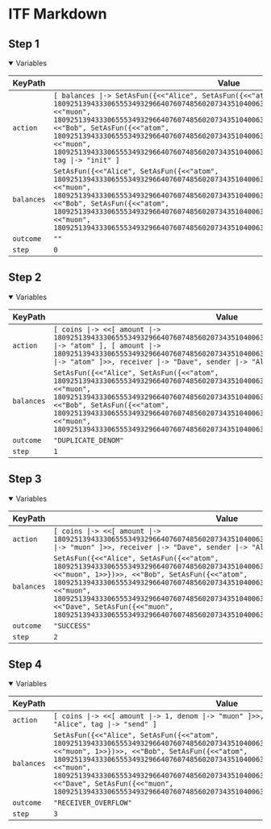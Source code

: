 # ITF Markdown

## Step 1

<details open>

<summary>Variables</summary>


|KeyPath|Value|
|-|-|
|`action`|`[ balances \|-> SetAsFun({<<"Alice", SetAsFun({<<"atom", 1809251394333065553493296640760748560207343510400633813116524750123642650623>>, <<"muon", 1809251394333065553493296640760748560207343510400633813116524750123642650623>>})>>, <<"Bob", SetAsFun({<<"atom", 1809251394333065553493296640760748560207343510400633813116524750123642650623>>, <<"muon", 1809251394333065553493296640760748560207343510400633813116524750123642650623>>})>>}), tag \|-> "init" ]`|
|`balances`|`SetAsFun({<<"Alice", SetAsFun({<<"atom", 1809251394333065553493296640760748560207343510400633813116524750123642650623>>, <<"muon", 1809251394333065553493296640760748560207343510400633813116524750123642650623>>})>>, <<"Bob", SetAsFun({<<"atom", 1809251394333065553493296640760748560207343510400633813116524750123642650623>>, <<"muon", 1809251394333065553493296640760748560207343510400633813116524750123642650623>>})>>})`|
|`outcome`|`""`|
|`step`|`0`|


</details>

## Step 2

<details open>

<summary>Variables</summary>


|KeyPath|Value|
|-|-|
|`action`|`[ coins \|-> <<[ amount \|-> 1809251394333065553493296640760748560207343510400633813116524750123642650625, denom \|-> "atom" ], [ amount \|-> 1809251394333065553493296640760748560207343510400633813116524750123642650624, denom \|-> "atom" ]>>, receiver \|-> "Dave", sender \|-> "Alice", tag \|-> "send" ]`|
|`balances`|`SetAsFun({<<"Alice", SetAsFun({<<"atom", 1809251394333065553493296640760748560207343510400633813116524750123642650623>>, <<"muon", 1809251394333065553493296640760748560207343510400633813116524750123642650623>>})>>, <<"Bob", SetAsFun({<<"atom", 1809251394333065553493296640760748560207343510400633813116524750123642650623>>, <<"muon", 1809251394333065553493296640760748560207343510400633813116524750123642650623>>})>>})`|
|`outcome`|`"DUPLICATE_DENOM"`|
|`step`|`1`|


</details>

## Step 3

<details open>

<summary>Variables</summary>


|KeyPath|Value|
|-|-|
|`action`|`[ coins \|-> <<[ amount \|-> 1809251394333065553493296640760748560207343510400633813116524750123642650622, denom \|-> "muon" ]>>, receiver \|-> "Dave", sender \|-> "Alice", tag \|-> "send" ]`|
|`balances`|`SetAsFun({<<"Alice", SetAsFun({<<"atom", 1809251394333065553493296640760748560207343510400633813116524750123642650623>>, <<"muon", 1>>})>>, <<"Bob", SetAsFun({<<"atom", 1809251394333065553493296640760748560207343510400633813116524750123642650623>>, <<"muon", 1809251394333065553493296640760748560207343510400633813116524750123642650623>>})>>, <<"Dave", SetAsFun({<<"muon", 1809251394333065553493296640760748560207343510400633813116524750123642650622>>})>>})`|
|`outcome`|`"SUCCESS"`|
|`step`|`2`|


</details>

## Step 4

<details open>

<summary>Variables</summary>


|KeyPath|Value|
|-|-|
|`action`|`[ coins \|-> <<[ amount \|-> 1, denom \|-> "muon" ]>>, receiver \|-> "Bob", sender \|-> "Alice", tag \|-> "send" ]`|
|`balances`|`SetAsFun({<<"Alice", SetAsFun({<<"atom", 1809251394333065553493296640760748560207343510400633813116524750123642650623>>, <<"muon", 1>>})>>, <<"Bob", SetAsFun({<<"atom", 1809251394333065553493296640760748560207343510400633813116524750123642650623>>, <<"muon", 1809251394333065553493296640760748560207343510400633813116524750123642650623>>})>>, <<"Dave", SetAsFun({<<"muon", 1809251394333065553493296640760748560207343510400633813116524750123642650622>>})>>})`|
|`outcome`|`"RECEIVER_OVERFLOW"`|
|`step`|`3`|


</details>

